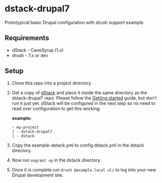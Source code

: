 # dstack-drupal7

Prototypical basic Drupal configuration with drush support example.

## Requirements

* dStack - CaneSyrup (1.x)
* drush - 7.x or dev

## Setup

1. Clone this repo into a project directory.

2. Get a copy of [dStack](http://dstack.gollygood.software) and place it inside
the same directory as the dstack-drupal7 repo. Please follow the [Getting started](https://github.com/GollyGood/dstack/blob/develop/documentation/getting-started.md)
guide, but don't run it just yet. dStack will be configured in the next step so no need to read over configuration
to get this working.

    **example:**

    ```
    - my-project
    | - dstack-drupal7
    | - dstack
    ```

3. Copy the example-dstack.yml to config.dstack.yml in the dstack directory.
4. Now run `vagrant up` in the dstack directory.
5. Once it is complete run `drush @example.local uli` to log into your new Drupal development site.
